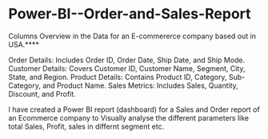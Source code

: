 # Power-BI--Order-and-Sales-Report

Columns Overview in the Data for an E-commererce company based out in USA.****

Order Details: Includes Order ID, Order Date, Ship Date, and Ship Mode.
Customer Details: Covers Customer ID, Customer Name, Segment, City, State, and Region.
Product Details: Contains Product ID, Category, Sub-Category, and Product Name.
Sales Metrics: Includes Sales, Quantity, Discount, and Profit.

I have created a Power BI report (dashboard) for a Sales and Order report of an Ecommerce company to Visually analyse the different parameters like total Sales, Profit, sales in differnt segment etc. 
